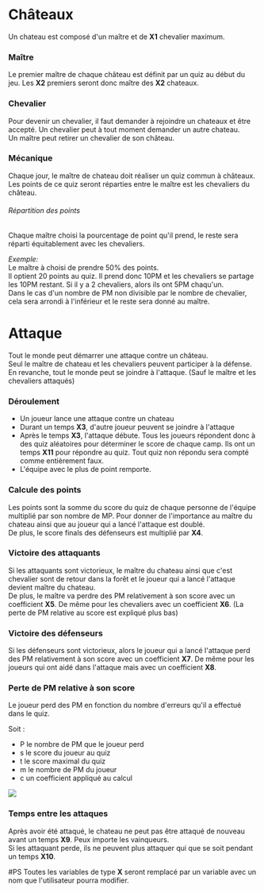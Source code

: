 # Châteaux
Un chateau est composé d'un maître et de **X1** chevalier maximum.

### Maître
Le premier maître de chaque château est définit par un quiz au début du jeu. Les **X2** premiers seront donc maître des **X2** chateaux.

### Chevalier
Pour devenir un chevalier, il faut demander à rejoindre un chateaux et être accepté. Un chevalier peut à tout moment demander un autre chateau. <br/>
Un maître peut retirer un chevalier de son château.

### Mécanique
Chaque jour, le maître de chateau doit réaliser un quiz commun à châteaux. Les points de ce quiz seront réparties entre le maître est les chevaliers du château.

###### Répartition des points
Chaque maître choisi la pourcentage de point qu'il prend, le reste sera réparti équitablement avec les chevaliers.

*Exemple:* <br/>
Le maître à choisi de prendre 50% des points. <br/>
Il optient 20 points au quiz. Il prend donc 10PM et les chevaliers se partage les 10PM restant. Si il y a 2 chevaliers, alors ils ont 5PM chaqu'un. <br/>
Dans le cas d'un nombre de PM non divisible par le nombre de chevalier, cela sera arrondi à l'inférieur et le reste sera donné au maître. 

# Attaque
Tout le monde peut démarrer une attaque contre un château. <br/>
Seul le maître de chateau et les chevaliers peuvent participer à la défense. En revanche, tout le monde peut se joindre à l'attaque. (Sauf le maître et les chevaliers attaqués) 

### Déroulement
* Un joueur lance une attaque contre un chateau
* Durant un temps **X3**, d'autre joueur peuvent se joindre à l'attaque
* Après le temps **X3**, l'attaque débute. Tous les joueurs répondent donc à des quiz aléatoires pour déterminer le score de chaque camp. Ils ont un temps **X11** pour répondre au quiz. Tout quiz non répondu sera compté comme entièrement faux. 
* L'équipe avec le plus de point remporte.

### Calcule des points
Les points sont la somme du score du quiz de chaque personne de l'équipe multiplié par son nombre de MP. Pour donner de l'importance au maître du chateau ainsi que au joueur qui a lancé l'attaque est doublé. <br/>
De plus, le score finals des défenseurs est multiplié par **X4**.

### Victoire des attaquants
Si les attaquants sont victorieux, le maître du chateau ainsi que c'est chevalier sont de retour dans la forêt et le joueur qui a lancé l'attaque devient maître du chateau. <br/>
De plus, le maître va perdre des PM relativement à son score avec un coefficient **X5**. De même pour les chevaliers avec un coefficient **X6**. (La perte de PM relative au score est expliqué plus bas)

### Victoire des défenseurs
Si les défenseurs sont victorieux, alors le joueur qui a lancé l'attaque perd des PM relativement à son score avec un coefficient **X7**. De même pour les joueurs qui ont aidé dans l'attaque mais avec un coefficient **X8**.

### Perte de PM relative à son score
Le joueur perd des PM en fonction du nombre d'erreurs qu'il a effectué dans le quiz.

Soit : 
* P le nombre de PM que le joueur perd
* s le score du joueur au quiz
* t le score maximal du quiz
* m le nombre de PM du joueur
* c un coefficient appliqué au calcul

<img src="https://render.githubusercontent.com/render/math?math=\P = \frac{t - s}{t} * m * c">

### Temps entre les attaques
Après avoir été attaqué, le chateau ne peut pas être attaqué de nouveau avant un temps **X9**. Peux importe les vainqueurs. <br/>
Si les attaquant perde, ils ne peuvent plus attaquer qui que se soit pendant un temps **X10**.

#PS
Toutes les variables de type **X** seront remplacé par un variable avec un nom que l'utilisateur pourra modifier.